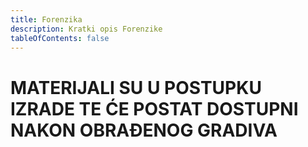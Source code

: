 ```yaml
---
title: Forenzika
description: Kratki opis Forenzike
tableOfContents: false
---
```



# MATERIJALI SU U POSTUPKU IZRADE TE ĆE POSTAT DOSTUPNI NAKON OBRAĐENOG GRADIVA